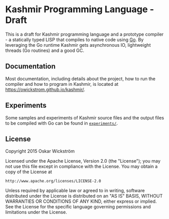 # Kashmir Programming Language - Draft

This is a draft for Kashmir programming language and a prototype compiler - a
statically typed LISP that compiles to native code using
[Go](https://golang.org/). By leveraging the Go runtime Kashmir gets
asynchronous IO, lightweight threads (Go routines) and a good GC.

## Documentation

Most documentation, including details about the project, how to run
the compiler and how to program in Kashmir, is located at
https://owickstrom.github.io/kashmir/.

## Experiments

Some samples and experiments of Kashmir source files and the output files to be
compiled with Go can be found in [`experiments/`](experiments).

## License

Copyright 2015 Oskar Wickström

Licensed under the Apache License, Version 2.0 (the "License");
you may not use this file except in compliance with the License.
You may obtain a copy of the License at

    http://www.apache.org/licenses/LICENSE-2.0

Unless required by applicable law or agreed to in writing, software
distributed under the License is distributed on an "AS IS" BASIS,
WITHOUT WARRANTIES OR CONDITIONS OF ANY KIND, either express or implied.
See the License for the specific language governing permissions and
limitations under the License.
